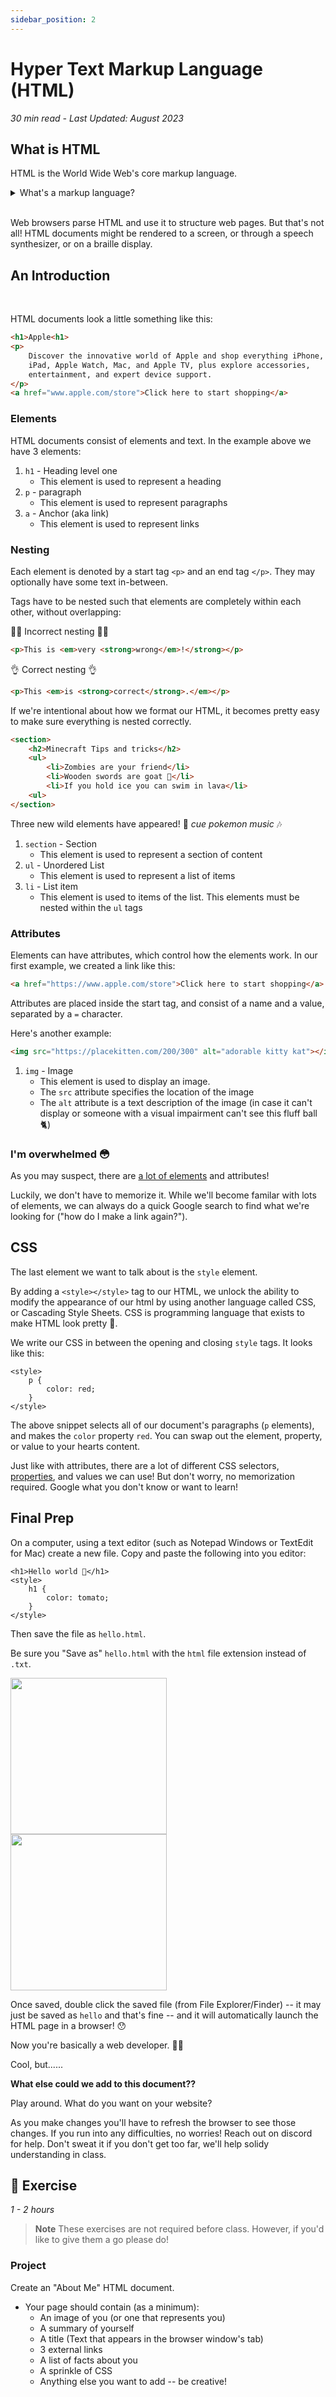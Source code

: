 ```yaml
---
sidebar_position: 2
---
```


# Hyper Text Markup Language (HTML)

_30 min read - Last Updated: August 2023_

## What is HTML

HTML is the World Wide Web's core markup language.

<details>
    <summary>
        What's a markup language?
    </summary>
    A markup language is a computer language that uses tags to define elements within a document. It aims to be human-readable, meaning markup files contain standard words, rather than typical programming syntax.
</details>

<br />

Web browsers parse HTML and use it to structure web pages. But that's not all! HTML documents might be rendered to a screen, or through a speech synthesizer, or on a braille display.

## An Introduction

<br />

HTML documents look a little something like this:

```html
<h1>Apple<h1>
<p>
    Discover the innovative world of Apple and shop everything iPhone, 
    iPad, Apple Watch, Mac, and Apple TV, plus explore accessories, 
    entertainment, and expert device support.
</p>
<a href="www.apple.com/store">Click here to start shopping</a>
```

### Elements

HTML documents consist of elements and text. In the example above we have 3 elements:

1. `h1` - Heading level one
    - This element is used to represent a heading
2. `p` - paragraph
    - This element is used to represent paragraphs
3. `a` - Anchor (aka link)
    - This element is used to represent links

### Nesting

Each element is denoted by a start tag `<p>` and an end tag `</p>`. They may optionally have some text in-between.

Tags have to be nested such that elements are completely within each other, without overlapping:

🙅‍♂️ Incorrect nesting 🙅‍♂️
```html
<p>This is <em>very <strong>wrong</em>!</strong></p>
```

👌 Correct nesting 👌
```html
<p>This <em>is <strong>correct</strong>.</em></p>
```

If we're intentional about how we format our HTML, it becomes pretty easy to make sure everything is nested correctly.

```html
<section>
    <h2>Minecraft Tips and tricks</h2>
    <ul>
        <li>Zombies are your friend</li>
        <li>Wooden swords are goat 🐐</li>
        <li>If you hold ice you can swim in lava</li>
    <ul>
</section>
```

Three new wild elements have appeared! 👀 _cue pokemon music_ 🎶

1. `section` - Section
    - This element is used to represent a section of content
2. `ul` - Unordered List
    - This element is used to represent a list of items
3. `li` - List item
    - This element is used to items of the list. This elements must be nested within the `ul` tags

### Attributes

Elements can have attributes, which control how the elements work. In our first example, we created a link like this:

```html
<a href="https://www.apple.com/store">Click here to start shopping</a>
```

Attributes are placed inside the start tag, and consist of a name and a value, separated by a `=` character.

Here's another example:

```html
<img src="https://placekitten.com/200/300" alt="adorable kitty kat"></img>
```

1. `img` - Image
    - This element is used to display an image.
    - The `src` attribute specifies the location of the image
    - The `alt` attribute is a text description of the image (in case it can't display or someone with a visual impairment can't see this fluff ball 🐈)

### I'm overwhelmed 😳

As you may suspect, there are [a lot of elements](https://www.w3schools.com/TAGS/default.asp) and attributes!

Luckily, we don't have to memorize it. While we'll become familar with lots of elements, we can always do a quick Google search to find what we're looking for ("how do I make a link again?").

## CSS
The last element we want to talk about is the `style` element.

By adding a `<style></style>` tag to our HTML, we unlock the ability to modify the appearance of our html by using another language called CSS, or Cascading Style Sheets. CSS is programming language that exists to make HTML look pretty 💅.

We write our CSS in between the opening and closing `style` tags. It looks like this:

```
<style>
    p {
        color: red;
    }
</style>
```

The above snippet selects all of our document's paragraphs (`p` elements), and makes the `color` property `red`. You can swap out the element, property, or value to your hearts content. 

Just like with attributes, there are a lot of different CSS selectors, [properties](https://www.w3schools.com/cssref/index.php), and values we can use! But don't worry, no memorization required. Google what you don't know or want to learn!

## Final Prep

On a computer, using a text editor (such as Notepad Windows or TextEdit for Mac) create a new file. Copy and paste the following into you editor:

```
<h1>Hello world 👋</h1>
<style>
    h1 {
        color: tomato;
    }
</style>
```

Then save the file as `hello.html`. 

Be sure you "Save as" `hello.html` with the `html` file extension instead of `.txt`. 

<img width="250" src="/windows-save-as.png" />
<br />
<img width="250" src="/windows-notepad-save.png" />

Once saved, double click the saved file (from File Explorer/Finder) -- it may just be saved as `hello` and that's fine -- and it will automatically launch the HTML page in a browser! 😯

Now you're basically a web developer. 🧑‍💻

Cool, but......

**What else could we add to this document??**

Play around. What do you want on your website? 

As you make changes you'll have to refresh the browser to see those changes. If you run into any difficulties, no worries! Reach out on discord for help. Don't sweat it if you don't get too far, we'll help solidy understanding in class.

## 💪 Exercise

_1 - 2 hours_

> **Note**
> These exercises are not required before class. However, if you'd like to give them a go please do!

### Project

Create an "About Me" HTML document.

- Your page should contain (as a minimum):
    - An image of you (or one that represents you)
    - A summary of yourself
    - A title (Text that appears in the browser window's tab)
    - 3 external links
    - A list of facts about you
    - A sprinkle of CSS
    - Anything else you want to add -- be creative!
